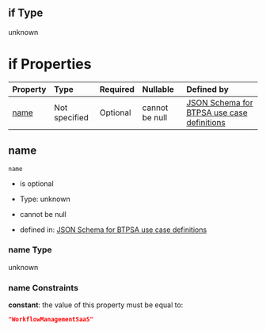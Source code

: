 ## if Type

unknown

# if Properties

| Property      | Type          | Required | Nullable       | Defined by                                                                                                                                                                                                        |
| :------------ | :------------ | :------- | :------------- | :---------------------------------------------------------------------------------------------------------------------------------------------------------------------------------------------------------------- |
| [name](#name) | Not specified | Optional | cannot be null | [JSON Schema for BTPSA use case definitions](btpsa-usecase-properties-services-items-allof-2-then-allof-55-if-properties-name.md "undefined#/properties/services/items/allOf/2/then/allOf/55/if/properties/name") |

## name



`name`

*   is optional

*   Type: unknown

*   cannot be null

*   defined in: [JSON Schema for BTPSA use case definitions](btpsa-usecase-properties-services-items-allof-2-then-allof-55-if-properties-name.md "undefined#/properties/services/items/allOf/2/then/allOf/55/if/properties/name")

### name Type

unknown

### name Constraints

**constant**: the value of this property must be equal to:

```json
"WorkflowManagementSaaS"
```
